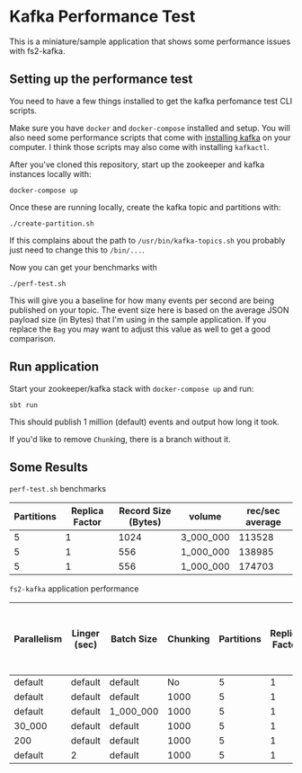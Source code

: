 # Kafka Performance Test

This is a miniature/sample application that shows some performance issues with
fs2-kafka.

## Setting up the performance test
You need to have a few things installed to get the kafka perfomance test CLI
scripts.

Make sure you have `docker` and `docker-compose` installed and setup. You will also need some
performance scripts that come with [installing
kafka](https://kafka.apache.org/quickstart) on your computer. I think those
scripts may also come with installing `kafkactl`.

After you've cloned this repository, start up the zookeeper and kafka instances
locally with:

```
docker-compose up
```

Once these are running locally, create the kafka topic and partitions with:

```
./create-partition.sh
```

If this complains about the path to `/usr/bin/kafka-topics.sh` you probably just
need to change this to `/bin/...`.

Now you can get your benchmarks with 

```
./perf-test.sh
```

This will give you a baseline for how many events per second are being published
on your topic. The event size here is based on the average JSON payload size (in
Bytes) that I'm using in the sample application. If you replace the `Bag` you
may want to adjust this value as well to get a good comparison.

## Run application

Start your zookeeper/kafka stack with `docker-compose up` and run:

```shell
sbt run
```

This should publish 1 million (default) events and output how long it took.

If you'd like to remove `Chunk`ing, there is a branch without it.

## Some Results

`perf-test.sh` benchmarks

| Partitions | Replica Factor | Record Size (Bytes) | volume      | rec/sec average |
| ---------- | -------------- | ------------------- | ----------- | --------------- |
| 5          | 1              | 1024                | 3\_000\_000 | 113528          |
| 5          | 1              | 556                 | 1\_000\_000 | 138985          |
| 5          | 1              | 556                 | 1\_000\_000 | 174703          |

`fs2-kafka` application performance

| Parallelism | Linger (sec) | Batch Size  | Chunking | Partitions | Replica Factor | Record Size (Bytes) | volume      | rec/sec average | Efficiency WRT benchmark average @ 1\_000\_000 events |
| ----------- | ------------ | ----------- | -------- | ---------- | -------------- | ------------------- | ----------- | --------------- | ----------------------------------------------------- |
| default     | default      | default     | No       | 5          | 1              | ~560                | 1\_000\_000 | 5787            | 3.69%                                                 |
| default     | default      | default     | 1000     | 5          | 1              | ~560                | 1\_000\_000 | 18518           | 11.81%                                                |
| default     | default      | 1\_000\_000 | 1000     | 5          | 1              | ~560                | 1\_000\_000 | 19915           | 12.70%                                                |
| 30\_000     | default      | default     | 1000     | 5          | 1              | ~560                | 1\_000\_000 | 19149           | 12.21%                                                |
| 200         | default      | default     | 1000     | 5          | 1              | ~560                | 1\_000\_000 | 18711           | 11.93%                                                |
| default     | 2            | default     | 1000     | 5          | 1              | ~560                | 1\_000\_000 | 17562           | 11.20%                                                |
